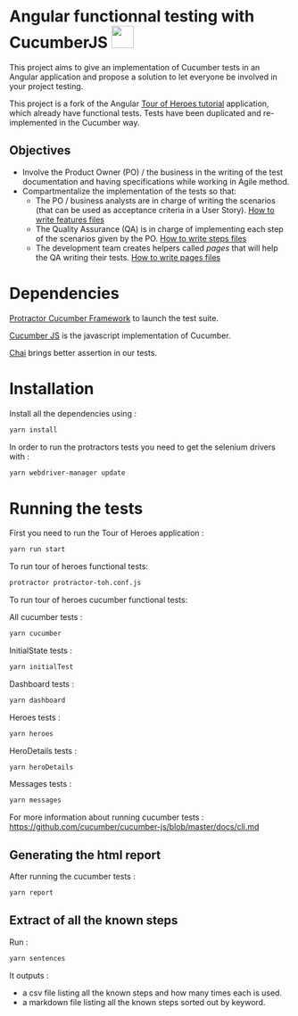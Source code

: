 # Angular functionnal testing with CucumberJS <img src="https://avatars0.githubusercontent.com/u/320565?s=200&v=4" height="40"/>

This project aims to give an implementation of Cucumber tests in an Angular application and propose a solution to let everyone be involved in your project testing.

This project is a fork of the Angular [Tour of Heroes tutorial](https://angular.io/tutorial) application, which already have functional tests. Tests have been duplicated and re-implemented in the Cucumber way.

## Objectives

- Involve the Product Owner (PO) / the business in the writing of the test documentation and having specifications while working in Agile method.
- Compartmentalize the implementation of the tests so that:
  - The PO / business analysts are in charge of writing the scenarios (that can be used as acceptance criteria in a User Story). [How to write features files](./cucumber/features)
  - The Quality Assurance (QA) is in charge of implementing each step of the scenarios given by the PO. [How to write steps files](./cucumber/step_definitions)
  - The development team creates helpers called _pages_ that will help the QA writing their tests. [How to write pages files](./cucumber/pages)

# Dependencies

[Protractor Cucumber Framework](https://github.com/protractor-cucumber-framework/protractor-cucumber-framework) to launch the test suite.

[Cucumber JS](https://github.com/cucumber/cucumber-js) is the javascript implementation of Cucumber.

[Chai](http://www.chaijs.com/) brings better assertion in our tests.

# Installation

Install all the dependencies using :

```bash
yarn install
```

In order to run the protractors tests you need to get the selenium drivers with :

```bash
yarn webdriver-manager update
```

# Running the tests

First you need to run the Tour of Heroes application :

```bash
yarn run start
```

To run tour of heroes functional tests:

```bash
protractor protractor-toh.conf.js
```

To run tour of heroes cucumber functional tests:

All cucumber tests :

```bash
yarn cucumber
```

InitialState tests :

```bash
yarn initialTest
```

Dashboard tests :

```bash
yarn dashboard
```

Heroes tests :

```bash
yarn heroes
```

HeroDetails tests :

```bash
yarn heroDetails
```

Messages tests :

```bash
yarn messages
```

For more information about running cucumber tests : https://github.com/cucumber/cucumber-js/blob/master/docs/cli.md

## Generating the html report

After running the cucumber tests :

```bash
yarn report
```

## Extract of all the known steps

Run :

```bash
yarn sentences
```

It outputs :

- a csv file listing all the known steps and how many times each is used.
- a markdown file listing all the known steps sorted out by keyword.
